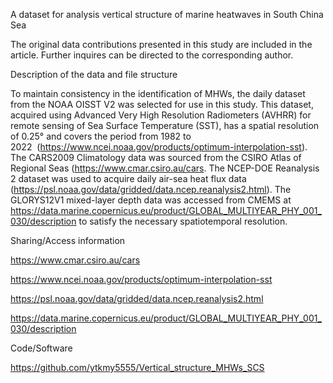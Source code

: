 A dataset for analysis vertical structure of marine heatwaves in South China Sea

The original data contributions presented in this study are included in the article. Further inquires can be directed to the corresponding author.

Description of the data and file structure

To maintain consistency in the identification of MHWs, the daily dataset from the NOAA OISST V2 was selected for use in this study. This dataset, acquired using Advanced Very High Resolution Radiometers (AVHRR) for remote sensing of Sea Surface Temperature (SST), has a spatial resolution of 0.25° and covers the period from 1982 to 2022  (https://www.ncei.noaa.gov/products/optimum-interpolation-sst). The CARS2009 Climatology data was sourced from the CSIRO Atlas of Regional Seas (https://www.cmar.csiro.au/cars. The NCEP-DOE Reanalysis 2 dataset was used to acquire daily air-sea heat flux data (https://psl.noaa.gov/data/gridded/data.ncep.reanalysis2.html). The GLORYS12V1 mixed-layer depth data was accessed from CMEMS at https://data.marine.copernicus.eu/product/GLOBAL_MULTIYEAR_PHY_001_030/description to satisfy the necessary spatiotemporal resolution.

Sharing/Access information

https://www.cmar.csiro.au/cars

https://www.ncei.noaa.gov/products/optimum-interpolation-sst

https://psl.noaa.gov/data/gridded/data.ncep.reanalysis2.html

https://data.marine.copernicus.eu/product/GLOBAL_MULTIYEAR_PHY_001_030/description

Code/Software

https://github.com/ytkmy5555/Vertical_structure_MHWs_SCS


